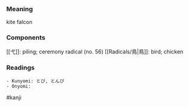 ### Meaning

kite falcon

### Components

[[弋]]: piling; ceremony radical (no. 56) [[Radicals/鳥|鳥]]: bird; chicken

### Readings

```
- Kunyomi: とび, とんび
- Onyomi: 
```

#kanji